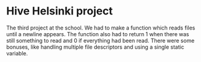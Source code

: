 # Hive Helsinki project

The third project at the school. We had to make a function which reads files until a newline appears. The function also had to return 1 when there was still something to read and 0 if everything had been read. 
There were some bonuses, like handling multiple file descriptors and using a single static variable.
